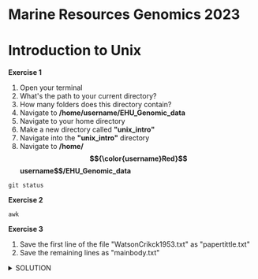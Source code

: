 # Marine Resources Genomics 2023


# Introduction to Unix

**Exercise 1**

1. Open your terminal
2. What's the path to your current directory?
3. How many folders does this directory contain?
4. Navigate to **/home/username/EHU_Genomic_data**
5. Navigate to your home directory
6. Make a new directory called **"unix_intro"**
7. Navigate into the **"unix_intro"** directory
8. Navigate to **/home/$${\color{username}Red}$$username$$/EHU_Genomic_data**
````
git status

````

**Exercise 2**

````
awk
````
**Exercise 3**
1) Save the first line of the file "WatsonCrikck1953.txt" as "papertittle.txt"
2) Save the remaining lines as "mainbody.txt"

<details><summary>SOLUTION</summary>
<p>
  
```
head -1 WatsonCrick1953.txt > papertitle.txt
tail -n +2 WatsonCrick1953.txt > mainbody.txt
```
</p>
</details>
